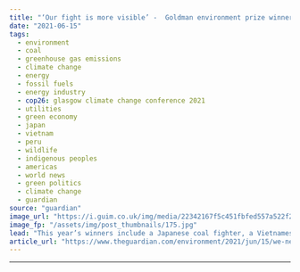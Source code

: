 ```yaml
---
title: "‘Our fight is more visible’ -  Goldman environment prize winners see shift in political winds"
date: "2021-06-15"
tags: 
  - environment
  - coal
  - greenhouse gas emissions
  - climate change
  - energy
  - fossil fuels
  - energy industry
  - cop26: glasgow climate change conference 2021
  - utilities
  - green economy
  - japan
  - vietnam
  - peru
  - wildlife
  - indigenous peoples
  - americas
  - world news
  - green politics
  - climate change
  - guardian
source: "guardian"
image_url: "https://i.guim.co.uk/img/media/22342167f5c451fbfed557a522f2a28cdf206eb0/0_160_3000_1800/master/3000.jpg?width=460&quality=85&auto=format&fit=max&s=13727602078a709e78eb4f62043e7648"
image_fp: "/assets/img/post_thumbnails/175.jpg"
lead: "This year’s winners include a Japanese coal fighter, a Vietnamese protector of pangolins and a Peruvian forest defenderFor more than 20 years, Kimiko Hirata has fought a long and often lonely battle against coal in Japan, but for the first time the c..."
article_url: "https://www.theguardian.com/environment/2021/jun/15/we-need-real-change-japanese-activist-urges-faster-coal-phase-out"
---
```


---
